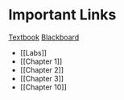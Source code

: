 # Important Links
[Textbook](https://openstax.org/books/university-physics-volume-1/pages/1-introduction)
[Blackboard](https://webcourses.niu.edu/ultra/courses/_339899_1/outline)
- [[Labs]]
- [[Chapter 1]]
- [[Chapter 2]]
- [[Chapter 3]]
- [[Chapter 10]]